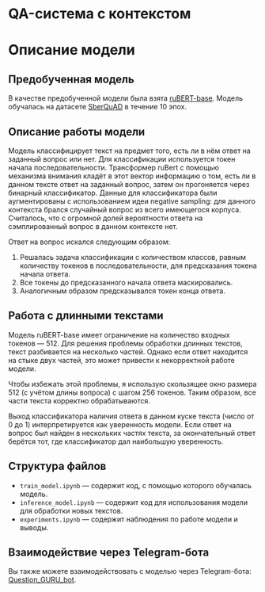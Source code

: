 # QA-система с контекстом
# Описание модели

## Предобученная модель

В качестве предобученной модели была взята [ruBERT-base](https://huggingface.co/DeepPavlov/rubert-base-cased). Модель обучалась на датасете [SberQuAD](https://huggingface.co/datasets/kuznetsoffandrey/sberquad) в течение 10 эпох.

## Описание работы модели

Модель классифицирует текст на предмет того, есть ли в нём ответ на заданный вопрос или нет. Для классификации используется токен начала последовательности. Трансформер ruBert с помощью механизма внимания кладёт в этот вектор информацию о том, есть ли в данном тексте ответ на заданный вопрос, затем он прогоняется через бинарный классификатор. Данные для классификатора были аугментированы с использованием идеи negative sampling: для данного контекста брался случайный вопрос из всего имеющегося корпуса. Считалось, что с огромной долей вероятности ответа на сэмплированный вопрос в данном контексте нет.

Ответ на вопрос искался следующим образом:
1. Решалась задача классификации с количеством классов, равным количеству токенов в последовательности, для предсказания токена начала ответа.
2. Все токены до предсказанного начала ответа маскировались.
3. Аналогичным образом предсказывался токен конца ответа.

## Работа с длинными текстами

Модель ruBERT-base имеет ограничение на количество входных токенов — 512. Для решения проблемы обработки длинных текстов, текст разбивается на несколько частей. Однако если ответ находится на стыке двух частей, это может привести к некорректной работе модели.

Чтобы избежать этой проблемы, я использую скользящее окно размера 512 (с учётом длины вопроса) с шагом 256 токенов. Таким образом, все части текста корректно обрабатываются.

Выход классификатора наличия ответа в данном куске текста (число от 0 до 1) интерпретируется как уверенность модели. Если ответ на вопрос был найден в нескольких частях текста, за окончательный ответ берётся тот, где классификатор дал наибольшую уверенность.

## Структура файлов

- `train_model.ipynb` — содержит код, с помощью которого обучалась модель.
- `inference_model.ipynb` — содержит код для использования модели для обработки новых текстов.
- `experiments.ipynb` — содержит наблюдения по работе модели и выводы.

## Взаимодействие через Telegram-бота

Вы также можете взаимодействовать с моделью через Telegram-бота: [Question_GURU_bot](https://t.me/Question_GURU_bot).
